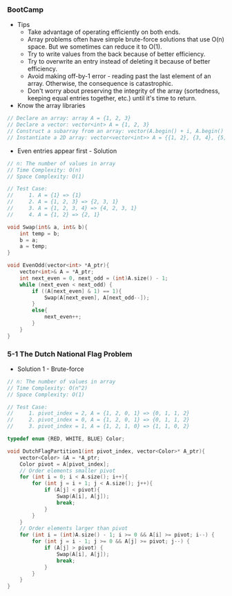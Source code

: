 ### BootCamp

* Tips
  * Take advantage of operating efficiently on both ends.
  * Array problems often have simple brute-force solutions that use O\(n\) space. But we sometimes can reduce it to O\(1\).
  * Try to write values from the back because of better efficiency.
  * Try to overwrite an entry instead of deleting it because of better efficiency.
  * Avoid making off-by-1 error - reading past the last element of an array. Otherwise, the consequence is catastrophic.
  * Don't worry about preserving the integrity of the array \(sortedness, keeping equal entries together, etc.\) until it's time to return.
* Know the array libraries

```cpp
// Declare an array: array A = {1, 2, 3}
// Declare a vector: vector<int> A = {1, 2, 3}
// Construct a subarray from an array: vector(A.begin() + i, A.begin() + j)
// Instantiate a 2D array: vector<vector<int>> A = {{1, 2}, {3, 4}, {5, 6}}
```

* Even entries appear first - Solution

```cpp
// n: The number of values in array
// Time Complexity: O(n)
// Space Complexity: O(1)

// Test Case:
//     1. A = {1} => {1}
//     2. A = {1, 2, 3} => {2, 3, 1}
//     3. A = {1, 2, 3, 4} => {4, 2, 3, 1}
//     4. A = {1, 2} => {2, 1}

void Swap(int& a, int& b){
    int temp = b;
    b = a;
    a = temp;
}

void EvenOdd(vector<int> *A_ptr){
    vector<int>& A = *A_ptr;
    int next_even = 0, next_odd = (int)A.size() - 1;
    while (next_even < next_odd) {
        if ((A[next_even] & 1) == 1){
            Swap(A[next_even], A[next_odd--]);
        }
        else{
            next_even++;
        }
    }
}
```

### 5-1 The Dutch National Flag Problem

* Solution 1 - Brute-force

```cpp
// n: The number of values in array
// Time Complexity: O(n^2)
// Space Complexity: O(1)

// Test Case:
//     1. pivot_index = 2, A = {1, 2, 0, 1} => {0, 1, 1, 2}
//     2. pivot_index = 0, A = {1, 2, 0, 1} => {0, 1, 1, 2}
//     3. pivot_index = 1, A = {1, 2, 1, 0} => {1, 1, 0, 2}

typedef enum {RED, WHITE, BLUE} Color;

void DutchFlagPartition1(int pivot_index, vector<Color>* A_ptr){
    vector<Color> &A = *A_ptr;
    Color pivot = A[pivot_index];
    // Order elements smaller pivot
    for (int i = 0; i < A.size(); i++){
        for (int j = i + 1; j < A.size(); j++){
            if (A[j] < pivot){
                Swap(A[i], A[j]);
                break;
            }
        }
    }
    // Order elements larger than pivot
    for (int i = (int)A.size() - 1; i >= 0 && A[i] >= pivot; i--) {
        for (int j = i - 1; j >= 0 && A[j] >= pivot; j--) {
            if (A[j] > pivot) {
                Swap(A[i], A[j]);
                break;
            }
        }
    }
}
```



